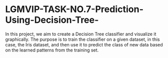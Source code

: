 # LGMVIP-TASK-NO.7-Prediction-Using-Decision-Tree-
In this project, we aim to create a Decision Tree classifier and visualize it graphically. The purpose is to train the classifier on a given dataset, in this case, the Iris dataset, and then use it to predict the class of new data based on the learned patterns from the training set.
